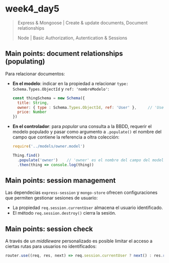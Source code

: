 # week4_day5

> Express & Mongoose | Create & update documents, Document relationships
>
> Node | Basic Authorization, Autentication & Sessions


## Main points: document relationships (populating)

Para relacionar documentos:
* **En el modelo**: indicar en la propiedad a relacionar `type: Schema.Types.ObjectId` y `ref: 'nombreModelo'`:
    ```javascript
    const thingSchema = new Schema({
      title: String,
      owner: { type : Schema.Types.ObjectId, ref: 'User' },     // 'User' es el nombre del modelo
      price: Number
    })
    ```
* **En el controlador**: para _popular_ una consulta a la BBDD, requerir el modelo populado y pasar como argumento a `.populate()` el nombre del campo que contiene la referencia a oltra colección:
    ```javascript
    require('../models/owner.model')
    
    Thing.find()
      .populate('owner')    // 'owner' es el nombre del campo del modelo 'thing'
      .then(thing => console.log(thing))
    ```


## Main points: session management
Las dependecias `express-session` y `mongo-store` ofrecen configuraciones que permiten gestionar sesiones de usuario:
- La propiedad `req.session.currentUser` almacena el usuario identificado.
- El método `req.session.destroy()` cierra la sesión.


## Main points: session check
A través de un _middleware_ personalizado es posible limitar el acceso a ciertas rutas para usuarios no identificados:
```javascript
router.use((req, res, next) => req.session.currentUser ? next() : res.render('forbidden'))
```



